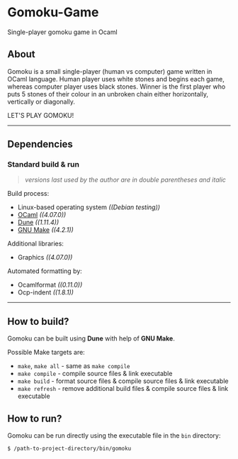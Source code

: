 # Gomoku-Game
Single-player gomoku game in Ocaml

## About
Gomoku is a small single-player (human vs computer) game written in OCaml language. Human player uses white stones and begins each game, whereas computer player uses black stones. Winner is the first player who puts 5 stones of their colour in an unbroken chain either horizontally, vertically or diagonally.

LET'S PLAY GOMOKU!

-----

## Dependencies

### Standard build & run
> *versions last used by the author are in double parentheses and italic*

Build process:
+ Linux-based operating system *((Debian testing))*
+ [OCaml](https://ocaml.org) *((4.07.0))*
+ [Dune](https://dune.build) *((1.11.4))*
+ [GNU Make](https://www.gnu.org/software/make) *((4.2.1))*

Additional libraries:
+ Graphics *((4.07.0))*

Automated formatting by:
+ Ocamlformat *((0.11.0))*
+ Ocp-indent *((1.8.1))*

-----

## How to build?
Gomoku can be built using **Dune** with help of **GNU Make**.

Possible Make targets are:
+ `make`, `make all` - same as `make compile`
+ `make compile` - compile source files & link executable
+ `make build` - format source files & compile source files & link executable
+ `make refresh` - remove additional build files & compile source files & link executable

## How to run?
Gomoku can be run directly using the executable file in the `bin` directory:
```sh
$ /path-to-project-directory/bin/gomoku
```
